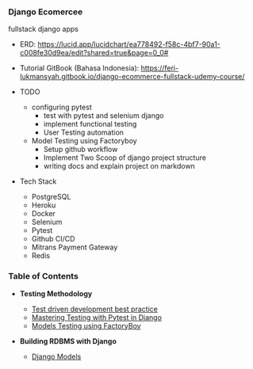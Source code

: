 ### Django Ecomercee

fullstack django apps


* ERD: https://lucid.app/lucidchart/ea778492-f58c-4bf7-90a1-c008fe30d9ea/edit?shared=true&page=0_0#
* Tutorial GitBook (Bahasa Indonesia): https://feri-lukmansyah.gitbook.io/django-ecommerce-fullstack-udemy-course/

* TODO
    * configuring pytest
      * test with pytest and selenium django
      * implement functional testing
      * User Testing automation
    * Model Testing using Factoryboy
      * Setup github workflow
      * Implement Two Scoop of django project structure
      * writing docs and explain project on markdown


* Tech Stack
  * PostgreSQL
  * Heroku
  * Docker
  * Selenium
  * Pytest
  * Github CI/CD
  * Mitrans Payment Gateway
  * Redis


### Table of Contents

* **Testing Methodology**
    * [Test driven development best practice](docs/tdd-best-practice.md)
    * [Mastering Testing with Pytest in Django](docs/mastering-testing-with-pytest.md)
    * [Models Testing using FactoryBoy]()

* **Building RDBMS with Django**
  * [Django Models]()